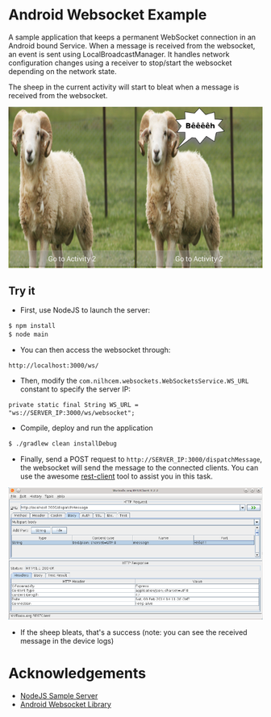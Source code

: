 # Android Websocket Example

A sample application that keeps a permanent WebSocket connection in an Android bound Service.
When a message is received from the websocket, an event is sent using LocalBroadcastManager.
It handles network configuration changes using a receiver to stop/start the websocket depending on the network state.

The sheep in the current activity will start to bleat when a message is received from the websocket.

![](images/screenshot.png)


## Try it

- First, use NodeJS to launch the server:

```bash
$ npm install
$ node main
```

- You can then access the websocket through:

```
http://localhost:3000/ws/
```

- Then, modify the `com.nilhcem.websockets.WebSocketsService.WS_URL` constant to specify the server IP:

```
private static final String WS_URL = "ws://SERVER_IP:3000/ws/websocket";
```

- Compile, deploy and run the application

```bash
$ ./gradlew clean installDebug
```

- Finally, send a POST request to ```http://SERVER_IP:3000/dispatchMessage```, the websocket will send the message to the connected clients.
You can use the awesome [rest-client](https://github.com/wiztools/rest-client) tool to assist you in this task.

![](images/restclient.png)

- If the sheep bleats, that's a success (note: you can see the received message in the device logs)

# Acknowledgements

- [NodeJS Sample Server](https://github.com/MartinMoizard/Realtime-samples)
- [Android Websocket Library](https://github.com/codebutler/android-websockets/)
